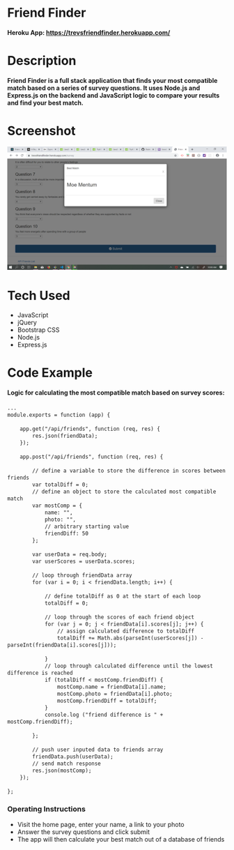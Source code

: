 # Friend Finder

#### Heroku App: https://trevsfriendfinder.herokuapp.com/

# Description

#### Friend Finder is a full stack application that finds your most compatible match based on a series of survey questions. It uses Node.js and Express.js on the backend and JavaScript logic to compare your results and find your best match.

# Screenshot

![Survey Screenshot](/app/public/assets/Screenshot.png)

# Tech Used

* JavaScript
* jQuery
* Bootstrap CSS
* Node.js
* Express.js

# Code Example

#### Logic for calculating the most compatible match based on survey scores:

```
...
module.exports = function (app) {

    app.get("/api/friends", function (req, res) {
        res.json(friendData);
    });

    app.post("/api/friends", function (req, res) {

        // define a variable to store the difference in scores between friends
        var totalDiff = 0;
        // define an object to store the calculated most compatible match
        var mostComp = {
            name: "",
            photo: "",
            // arbitrary starting value 
            friendDiff: 50
        };

        var userData = req.body;
        var userScores = userData.scores;

        // loop through friendData array
        for (var i = 0; i < friendData.length; i++) {

            // define totalDiff as 0 at the start of each loop
            totalDiff = 0;

            // loop through the scores of each friend object
            for (var j = 0; j < friendData[i].scores[j]; j++) {
                // assign calculated difference to totalDiff
                totalDiff += Math.abs(parseInt(userScores[j]) - parseInt(friendData[i].scores[j]));
                
            }
            // loop through calculated difference until the lowest difference is reached
            if (totalDiff < mostComp.friendDiff) {
                mostComp.name = friendData[i].name;
                mostComp.photo = friendData[i].photo;
                mostComp.friendDiff = totalDiff;
            }
            console.log ("friend difference is " + mostComp.friendDiff);
            
        };

        // push user inputed data to friends array
        friendData.push(userData);
        // send match response
        res.json(mostComp);
    });

};
```

### Operating Instructions

* Visit the home page, enter your name, a link to your photo
* Answer the survey questions and click submit 
* The app will then calculate your best match out of a database of friends
